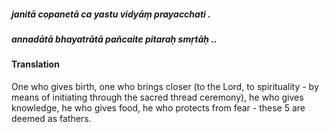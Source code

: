 ##### janitā copanetā ca yastu vidyāṃ prayacchati .
##### annadātā bhayatrātā pañcaite pitaraḥ smṛtāḥ ..

#### Translation

One who gives birth, one who brings closer (to the Lord, to spirituality - by means of initiating through the sacred thread ceremony), he who gives knowledge, he who gives food, he who protects from fear - these 5 are deemed as fathers.